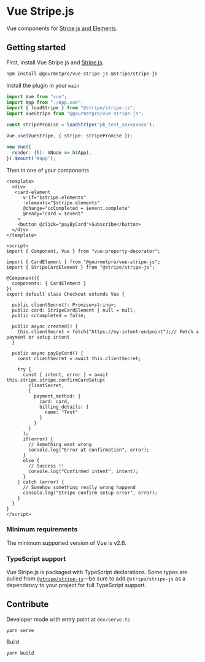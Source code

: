 # Vue Stripe.js

Vue components for
[Stripe.js and Elements](https://stripe.com/docs/stripe-js).

## Getting started

First, install Vue Stripe.js and
[Stripe.js](https://github.com/stripe/stripe-js).

```sh
npm install @gourmetpro/vue-stripe-js @stripe/stripe-js
```

Install the plugin in your `main`
```ts
import Vue from "vue";
import App from "./App.vue";
import { loadStripe } from "@stripe/stripe-js";
import VueStripe from "@gourmetpro/vue-stripe-js";

const stripePromise = loadStripe('pk_test_xxxxxxxxx');

Vue.use(VueStripe, { stripe: stripePromise });

new Vue({
  render: (h): VNode => h(App),
}).$mount('#app');
```

Then in one of your components
```vue
<template>
  <div>
   <card-element
      v-if="$stripe.elements"
      :elements="$stripe.elements"
      @change="ccCompleted = $event.complete"
      @ready="card = $event"
    >
    <button @click="payByCard">Subscribe</button>
  </div>
</template>

<script>
import { Component, Vue } from "vue-property-decorator";

import { CardElement } from "@gourmetpro/vue-stripe-js";
import { StripeCardElement } from "@stripe/stripe-js";

@Component({
  components: { CardElement }
})
export default class Checkout extends Vue {

  public clientSecret!: Promise<string>;
  public card: StripeCardElement | null = null;
  public ccCompleted = false;

  public async created() {
    this.clientSecret = fetch("https://my-intent-endpoint");// Fetch a payment or setup intent
  }

  public async payByCard() {
    const clientSecret = await this.clientSecret;

    try {
      const { intent, error } = await this.stripe.stripe.confirmCardSetup(
        clientSecret,
        {
          payment_method: {
            card: card,
            billing_details: {
              name: "Test"
            }
          }
        }
      );
      if(error) {
        // Something went wrong
        console.log("Error at confirmation", error);
      }
      else {
        // Success !!
        console.log("Confirmed intent", intent);
      }
    } catch (error) {
      // Somehow something really wrong happend
      console.log("Stripe confirm setup error", error);
    }
  }
}
</script>
```

### Minimum requirements

The minimum supported version of Vue is v2.6.

### TypeScript support

Vue Stripe.js is packaged with TypeScript declarations. Some types are pulled
from [`@stripe/stripe-js`](https://github.com/stripe/stripe-js)—be sure to add
`@stripe/stripe-js` as a dependency to your project for full TypeScript support.


## Contribute

Developer mode with entry point at `dev/serve.ts`
```
yarn serve
```

Build
```
yarn build
```



